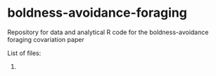 # boldness-avoidance-foraging
Repository for data and analytical R code for the boldness-avoidance foraging covariation paper

List of files:

1. 
